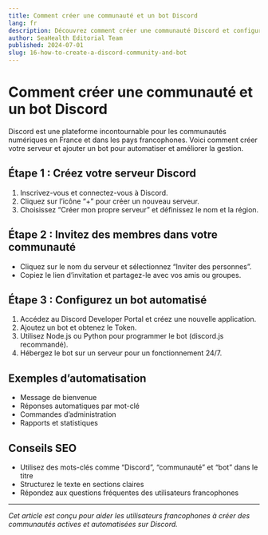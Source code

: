 ```yaml
---
title: Comment créer une communauté et un bot Discord
lang: fr
description: Découvrez comment créer une communauté Discord et configurer un bot automatisé pour l’engagement et la gestion, avec des conseils SEO pour les utilisateurs francophones.
author: SeaHealth Editorial Team
published: 2024-07-01
slug: 16-how-to-create-a-discord-community-and-bot
---
```


# Comment créer une communauté et un bot Discord

Discord est une plateforme incontournable pour les communautés numériques en France et dans les pays francophones. Voici comment créer votre serveur et ajouter un bot pour automatiser et améliorer la gestion.

## Étape 1 : Créez votre serveur Discord

1. Inscrivez-vous et connectez-vous à Discord.
2. Cliquez sur l’icône “+” pour créer un nouveau serveur.
3. Choisissez “Créer mon propre serveur” et définissez le nom et la région.

## Étape 2 : Invitez des membres dans votre communauté

- Cliquez sur le nom du serveur et sélectionnez “Inviter des personnes”.
- Copiez le lien d’invitation et partagez-le avec vos amis ou groupes.

## Étape 3 : Configurez un bot automatisé

1. Accédez au Discord Developer Portal et créez une nouvelle application.
2. Ajoutez un bot et obtenez le Token.
3. Utilisez Node.js ou Python pour programmer le bot (discord.js recommandé).
4. Hébergez le bot sur un serveur pour un fonctionnement 24/7.

## Exemples d’automatisation

- Message de bienvenue
- Réponses automatiques par mot-clé
- Commandes d’administration
- Rapports et statistiques

## Conseils SEO

- Utilisez des mots-clés comme “Discord”, “communauté” et “bot” dans le titre
- Structurez le texte en sections claires
- Répondez aux questions fréquentes des utilisateurs francophones

---

*Cet article est conçu pour aider les utilisateurs francophones à créer des communautés actives et automatisées sur Discord.*
